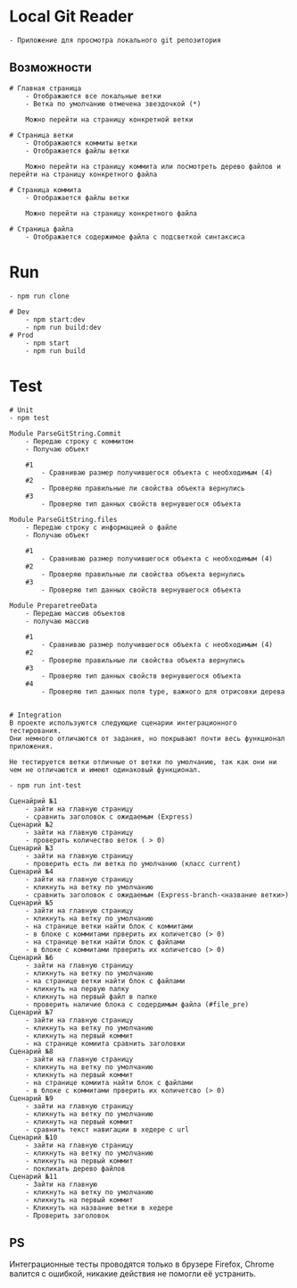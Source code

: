 # Local Git Reader
    - Приложение для просмотра локального git репозитория

## Возможности
    # Главная страница
        - Отображаются все локальные ветки
        - Ветка по умолчанию отмечена звездочкой (*)

        Можно перейти на страницу конкретной ветки

    # Страница ветки
        - Отображаются коммиты ветки
        - Отображается файлы ветки

        Можно перейти на страницу коммита или посмотреть дерево файлов и перейти на страницу конкретного файла

    # Страница коммита
        - Отображается файлы ветки

        Можно перейти на страницу конкретного файла

    # Страница файла
        - Отображается содержимое файла с подсветкой синтаксиса



# Run
    - npm run clone

    # Dev
        - npm start:dev
        - npm run build:dev
    # Prod
        - npm start
        - npm run build

# Test
    # Unit
    - npm test

    Module ParseGitString.Commit
        - Передаю строку с коммитом
        - Получаю объект

        #1
            - Сравниваю размер получившегося объекта с необходимым (4)
        #2
            - Проверяю правильные ли свойства объекта вернулись
        #3
            - Проверяю тип данных свойств вернувшегося объекта

    Module ParseGitString.files
        - Передаю строку с информацией о файле
        - Получаю объект

        #1
            - Сравниваю размер получившегося объекта с необходимым (4)
        #2
            - Проверяю правильные ли свойства объекта вернулись
        #3
            - Проверяю тип данных свойств вернувшегося объекта

    Module PreparetreeData
        - Передаю массив объектов
        - получаю массив

        #1
            - Сравниваю размер получившегося объекта с необходимым (4)
        #2
            - Проверяю правильные ли свойства объекта вернулись
        #3
            - Проверяю тип данных свойств вернувшегося объекта
        #4
            - Проверяю тип данных поля type, важного для отрисовки дерева


    # Integration
    В проекте используются следующие сценарии интеграционного тестирования.
    Они немного отличаются от задания, но покрывают почти весь функционал приложения.

    Не тестируется ветки отличные от ветки по умолчанию, так как они ни чем не отличаются и имеют одинаковый функционал.

    - npm run int-test

    Сценайрий №1
        - зайти на главную страницу
        - сравнить заголовок с ожидаемым (Express)
    Сценарий №2
        - зайти на главную страницу
        - проверить количество веток ( > 0)
    Сценарий №3
        - зайти на главную страницу
        - проверить есть ли ветка по умолчанию (класс current)
    Сценарий №4
        - зайти на главную страницу
        - кликнуть на ветку по умолчанию
        - сравнить заголовок с ожидаемым (Express-branch-<название ветки>)
    Сценарий №5
        - зайти на главную страницу
        - кликнуть на ветку по умолчанию
        - на странице ветки найти блок с коммитами
        - в блоке с коммитами прверить их количетсво (> 0)
        - на странице ветки найти блок с файлами
        - в блоке с коммитами прверить их количетсво (> 0)
    Сценарий №6
        - зайти на главную страницу
        - кликнуть на ветку по умолчанию
        - на странице ветки найти блок с файлами
        - кликнуть на первую папку
        - кликнуть на первый файл в папке
        - проверить наличие блока с содердимым файла (#file_pre)
    Сценарий №7
        - зайти на главную страницу
        - кликнуть на ветку по умолчанию
        - кликнуть на первый коммит
        - на странице комиита сравнить заголовки
    Сценарий №8
        - зайти на главную страницу
        - кликнуть на ветку по умолчанию
        - кликнуть на первый коммит
        - на странице комиита найти блок с файлами
        - в блоке с коммитами прверить их количетсво (> 0)
    Сценарий №9
        - зайти на главную страницу
        - кликнуть на ветку по умолчанию
        - кликнуть на первый коммит
        - сравнить текст навигации в хедере с url
    Сценарий №10
        - зайти на главную страницу
        - кликнуть на ветку по умолчанию
        - кликнуть на первый коммит
        - покликать дерево файлов
    Сценарий №11
        - Зайти на главную
        - кликнуть на ветку по умолчанию
        - кликнуть на первый коммит
        - Кликнуть на название ветки в хедере
        - Проверить заголовок


## PS

Интеграционные тесты проводятся только в брузере Firefox, Chrome валится с ошибкой, никакие действия не помогли её устранить.
